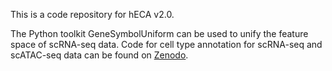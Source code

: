This is a code repository for hECA v2.0.

The Python toolkit GeneSymbolUniform can be used to unify the feature space of scRNA-seq data. Code for cell type annotation for scRNA-seq and scATAC-seq data can be found on [Zenodo](link).
